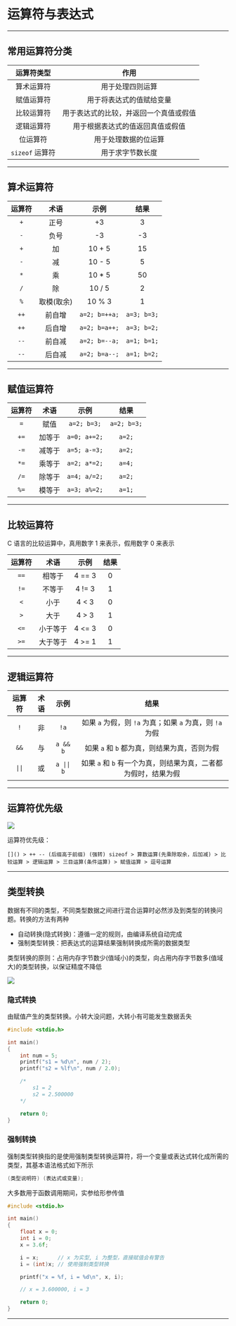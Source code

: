 # 运算符与表达式

---

## 常用运算符分类

| 运算符类型 | 作用 |
|:----:|:----:|
| 算术运算符 | 用于处理四则运算 |
| 赋值运算符 | 用于将表达式的值赋给变量 |
| 比较运算符 | 用于表达式的比较，并返回一个真值或假值 |
| 逻辑运算符 | 用于根据表达式的值返回真值或假值 |
| 位运算符 | 用于处理数据的位运算 |
| `sizeof` 运算符 | 用于求字节数长度 |

---

## 算术运算符

| 运算符 | 术语 | 示例 | 结果 |
|:----:|:----:|:----:|:----:|
| `+` | 正号 | +3 | 3 |
| `-` | 负号 | -3 | -3 |
| `+` | 加 | 10 + 5 | 15 |
| `-` | 减 | 10 - 5 | 5 |
| `*` | 乘 | 10 * 5 | 50 |
| `/` | 除 | 10 / 5 | 2 |
| `%` | 取模(取余) | 10 % 3 | 1 |
| `++` | 前自增 | `a=2; b=++a;` | `a=3; b=3;` |
| `++` | 后自增 | `a=2; b=a++;` | `a=3; b=2;` |
| `--` | 前自减 | `a=2; b=--a;` | `a=1; b=1;` |
| `--` | 后自减 | `a=2; b=a--;` | `a=1; b=2;` |

---

## 赋值运算符

| 运算符 | 术语 | 示例 | 结果 |
|:----:|:----:|:----:|:----:|
| `=` | 赋值 | `a=2; b=3;` | `a=2; b=3;` |
| `+=` | 加等于 | `a=0; a+=2;` | `a=2;` |
| `-=` | 减等于 | `a=5; a-=3;` | `a=2;` |
| `*=` | 乘等于 | `a=2; a*=2;` | `a=4;` |
| `/=` | 除等于 | `a=4; a/=2;` | `a=2;` |
| `%=` | 模等于 | `a=3; a%=2;` | `a=1;` |

---

## 比较运算符

C 语言的比较运算中，真用数字 1 来表示，假用数字 0 来表示

| 运算符 | 术语 | 示例 | 结果 |
|:----:|:----:|:----:|:----:|
| `==` | 相等于 | 4 == 3 | 0 |
| `!=` | 不等于 | 4 != 3 | 1 |
| `<` | 小于 | 4 < 3 | 0 |
| `>` | 大于 | 4 > 3 | 1 |
| `<=` | 小于等于 | 4 <= 3 | 0 |
| `>=` | 大于等于 | 4 >= 1 | 1 |

---

## 逻辑运算符

| 运算符 | 术语 | 示例 | 结果 |
|:----:|:----:|:----:|:----:|
| `!` | 非 | `!a` | 如果 `a` 为假，则 `!a` 为真；如果 `a` 为真，则 `!a` 为假 |
| `&&` | 与 | `a && b` | 如果 `a` 和 `b` 都为真，则结果为真，否则为假 |
| `\|\|` | 或 | `a \|\| b` | 如果 `a` 和 `b` 有一个为真，则结果为真，二者都为假时，结果为假 |

---

## 运算符优先级

![](../photos/part3/1.png)

运算符优先级：

```text
[]() > ++ -- (后缀高于前缀) (强转) sizeof > 算数运算(先乘除取余，后加减) > 比较运算 > 逻辑运算 > 三目运算(条件运算) > 赋值运算 > 逗号运算
```

---

## 类型转换

数据有不同的类型，不同类型数据之间进行混合运算时必然涉及到类型的转换问题。转换的方法有两种

* 自动转换(隐式转换)：遵循一定的规则，由编译系统自动完成
* 强制类型转换：把表达式的运算结果强制转换成所需的数据类型

类型转换的原则：占用内存字节数少(值域小)的类型，向占用内存字节数多(值域大)的类型转换，以保证精度不降低

![](../photos/part3/2.png)

### 隐式转换

由赋值产生的类型转换。小转大没问题，大转小有可能发生数据丢失

```c
#include <stdio.h>

int main()
{
    int num = 5;
    printf("s1 = %d\n", num / 2);
    printf("s2 = %lf\n", num / 2.0);

    /*
        s1 = 2
        s2 = 2.500000
    */

    return 0;
}
```

### 强制转换

强制类型转换指的是使用强制类型转换运算符，将一个变量或表达式转化成所需的类型，其基本语法格式如下所示

```c
(类型说明符) (表达式或变量);
```

大多数用于函数调用期间，实参给形参传值

```c
#include <stdio.h>

int main()
{
    float x = 0;
    int i = 0;
    x = 3.6f;

    i = x;      // x 为实型, i 为整型，直接赋值会有警告
    i = (int)x; // 使用强制类型转换

    printf("x = %f, i = %d\n", x, i);

    // x = 3.600000, i = 3

    return 0;
}
```

---
